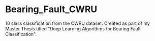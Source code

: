 # Bearing_Fault_CWRU
10 class classification from the CWRU dataset. Created as part of my Master Thesis titled "Deep Learning Algorithms for Bearing Fault Classification".
